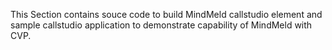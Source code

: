 This Section contains souce code to build MindMeld callstudio element and sample callstudio application to demonstrate capability of MindMeld with CVP.
